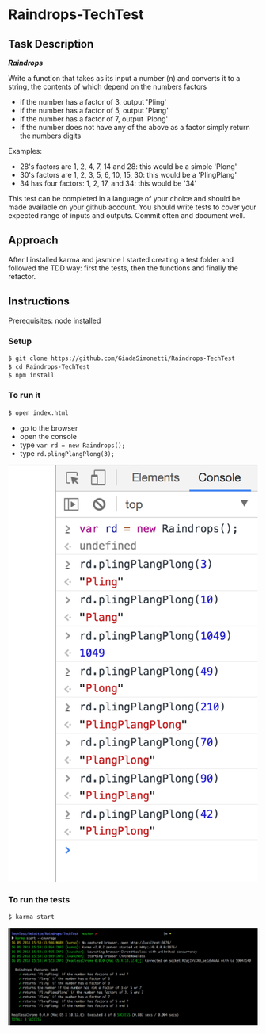 # Raindrops-TechTest

## Task Description

_**Raindrops**_

Write a function that takes as its input a number (n) and converts it to a string,
the contents of which depend on the numbers factors

- if the number has a factor of 3, output 'Pling'
- if the number has a factor of 5, output 'Plang'
- if the number has a factor of 7, output 'Plong'
- if the number does not have any of the above as a factor simply return the numbers digits

Examples:
- 28's factors are 1, 2, 4, 7, 14 and 28: this would be a simple 'Plong'
- 30's factors are 1, 2, 3, 5, 6, 10, 15, 30: this would be a 'PlingPlang'
- 34 has four factors: 1, 2, 17, and 34: this would be '34'

This test can be completed in a language of your choice and should be made available on your github account. You should write tests to cover your expected range of inputs and outputs. Commit often and document well.

## Approach

After I installed karma and jasmine I started creating a test folder and followed the TDD way: first the tests, then the functions and finally the refactor.


## Instructions

Prerequisites: node installed

### Setup

```sh
$ git clone https://github.com/GiadaSimonetti/Raindrops-TechTest
$ cd Raindrops-TechTest
$ npm install
```

### To run it

```sh
$ open index.html
```
- go to the browser
- open the console
- type `var rd = new Raindrops();`
- type `rd.plingPlangPlong(3);`

![console](./images/console.png?raw=true)

### To run the tests

```sh
$ karma start
```
![tests](./images/tests.png?raw=true)

